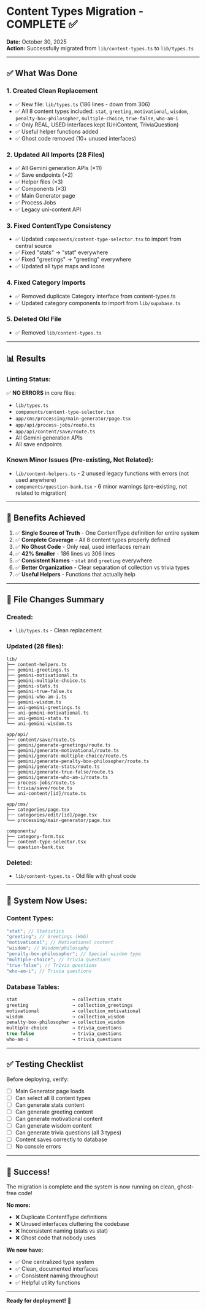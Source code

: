 # Content Types Migration - COMPLETE ✅

**Date:** October 30, 2025  
**Action:** Successfully migrated from `lib/content-types.ts` to `lib/types.ts`

---

## ✅ **What Was Done**

### **1. Created Clean Replacement**

- ✅ New file: `lib/types.ts` (186 lines - down from 306)
- ✅ All 8 content types included: `stat`, `greeting`, `motivational`, `wisdom`, `penalty-box-philosopher`, `multiple-choice`, `true-false`, `who-am-i`
- ✅ Only REAL, USED interfaces kept (UniContent, TriviaQuestion)
- ✅ Useful helper functions added
- ✅ Ghost code removed (10+ unused interfaces)

### **2. Updated All Imports (28 Files)**

- ✅ All Gemini generation APIs (×11)
- ✅ Save endpoints (×2)
- ✅ Helper files (×3)
- ✅ Components (×3)
- ✅ Main Generator page
- ✅ Process Jobs
- ✅ Legacy uni-content API

### **3. Fixed ContentType Consistency**

- ✅ Updated `components/content-type-selector.tsx` to import from central source
- ✅ Fixed "stats" → "stat" everywhere
- ✅ Fixed "greetings" → "greeting" everywhere
- ✅ Updated all type maps and icons

### **4. Fixed Category Imports**

- ✅ Removed duplicate Category interface from content-types.ts
- ✅ Updated category components to import from `lib/supabase.ts`

### **5. Deleted Old File**

- ✅ Removed `lib/content-types.ts`

---

## 📊 **Results**

### **Linting Status:**

✅ **NO ERRORS** in core files:

- `lib/types.ts`
- `components/content-type-selector.tsx`
- `app/cms/processing/main-generator/page.tsx`
- `app/api/process-jobs/route.ts`
- `app/api/content/save/route.ts`
- All Gemini generation APIs
- All save endpoints

### **Known Minor Issues (Pre-existing, Not Related):**

- `lib/content-helpers.ts` - 2 unused legacy functions with errors (not used anywhere)
- `components/question-bank.tsx` - 6 minor warnings (pre-existing, not related to migration)

---

## 🎯 **Benefits Achieved**

1. ✅ **Single Source of Truth** - One ContentType definition for entire system
2. ✅ **Complete Coverage** - All 8 content types properly defined
3. ✅ **No Ghost Code** - Only real, used interfaces remain
4. ✅ **42% Smaller** - 186 lines vs 306 lines
5. ✅ **Consistent Names** - `stat` and `greeting` everywhere
6. ✅ **Better Organization** - Clear separation of collection vs trivia types
7. ✅ **Useful Helpers** - Functions that actually help

---

## 📁 **File Changes Summary**

### **Created:**

- `lib/types.ts` - Clean replacement

### **Updated (28 files):**

```
lib/
├── content-helpers.ts
├── gemini-greetings.ts
├── gemini-motivational.ts
├── gemini-multiple-choice.ts
├── gemini-stats.ts
├── gemini-true-false.ts
├── gemini-who-am-i.ts
├── gemini-wisdom.ts
├── uni-gemini-greetings.ts
├── uni-gemini-motivational.ts
├── uni-gemini-stats.ts
└── uni-gemini-wisdom.ts

app/api/
├── content/save/route.ts
├── gemini/generate-greetings/route.ts
├── gemini/generate-motivational/route.ts
├── gemini/generate-multiple-choice/route.ts
├── gemini/generate-penalty-box-philosopher/route.ts
├── gemini/generate-stats/route.ts
├── gemini/generate-true-false/route.ts
├── gemini/generate-who-am-i/route.ts
├── process-jobs/route.ts
├── trivia/save/route.ts
└── uni-content/[id]/route.ts

app/cms/
├── categories/page.tsx
├── categories/edit/[id]/page.tsx
└── processing/main-generator/page.tsx

components/
├── category-form.tsx
├── content-type-selector.tsx
└── question-bank.tsx
```

### **Deleted:**

- `lib/content-types.ts` - Old file with ghost code

---

## 🚀 **System Now Uses:**

### **Content Types:**

```typescript
"stat"; // Statistics
"greeting"; // Greetings (HUG)
"motivational"; // Motivational content
"wisdom"; // Wisdom/philosophy
"penalty-box-philosopher"; // Special wisdom type
"multiple-choice"; // Trivia questions
"true-false"; // Trivia questions
"who-am-i"; // Trivia questions
```

### **Database Tables:**

```typescript
stat                    → collection_stats
greeting                → collection_greetings
motivational            → collection_motivational
wisdom                  → collection_wisdom
penalty-box-philosopher → collection_wisdom
multiple-choice         → trivia_questions
true-false              → trivia_questions
who-am-i                → trivia_questions
```

---

## ✅ **Testing Checklist**

Before deploying, verify:

- [ ] Main Generator page loads
- [ ] Can select all 8 content types
- [ ] Can generate stats content
- [ ] Can generate greeting content
- [ ] Can generate motivational content
- [ ] Can generate wisdom content
- [ ] Can generate trivia questions (all 3 types)
- [ ] Content saves correctly to database
- [ ] No console errors

---

## 🎉 **Success!**

The migration is complete and the system is now running on clean, ghost-free code!

**No more:**

- ❌ Duplicate ContentType definitions
- ❌ Unused interfaces cluttering the codebase
- ❌ Inconsistent naming (stats vs stat)
- ❌ Ghost code that nobody uses

**We now have:**

- ✅ One centralized type system
- ✅ Clean, documented interfaces
- ✅ Consistent naming throughout
- ✅ Helpful utility functions

---

**Ready for deployment!** 🚀
